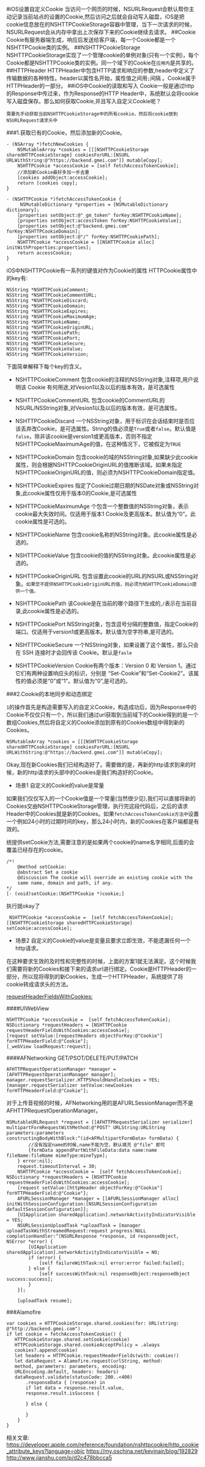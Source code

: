 #iOS设置自定义Cookie
 当访问一个网页的时候，NSURLRequest会默认帮你主动记录当前站点的设置的Cookie,然后访问之后就会自动写入磁盘，iOS是把cookie信息放在的NSHTTPCookieStorage容器中管理，当下一次请求的时候，NSURLRequest会从内存中拿出上次保存下来的Cookie继续去请求。
##Cookie
Cookie有服务器端生成，响应后发送给客户端，每一个Cookie都是一个NSHTTPCookie类的实例。
##NSHTTPCookieStorage
NSHTTPCookieStorage实现了一个管理cookie的单例对象(只有一个实例)，每个Cookie都是NSHTTPCookie类的实例。同一个域下的Cookie在`应用内`是共享的。
##HTTPHeader
HTTPHeader中包含HTTP请求和响应的参数,header中定义了传输数据的各种特性。header以属性名开始，属性值之间用`;`间隔 。Cookie属于HTTPHeader的一部分。
##iOS中Cookie的读取和写入
Cookie一般是通过http的Response中传过来，作为Response的HTTP Header中，系统默认会将cookie写入磁盘保存。那么如何获取Cookie,并且写入自定义Cookie呢？

```
需要先手动获取当前NSHTTPCookieStorage中的所有cookie，然后将cookie放到NSURLRequest请求头中
```

###1.获取已有的Cookie，然后添加新的Cookie。
```
- (NSArray *)fetchNewCookies {
    NSMutableArray *cookies = [[[NSHTTPCookieStorage sharedHTTPCookieStorage] cookiesForURL:[NSURL URLWithString:@"https://backend.gmei.com"]] mutableCopy];
    NSHTTPCookie *accessCookie = [self fetchAccessTokenCookie];
    //添加新Cookie最好多加一步去重
    [cookies addObject:accessCookie];
    return [cookies copy];
}

- (NSHTTPCookie *)fetchAccessTokenCookie {
     NSMutableDictionary *properties = [NSMutableDictionary dictionary];
    [properties setObject:@"_gm_token" forKey:NSHTTPCookieName];
    [properties setObject:accessToken forKey:NSHTTPCookieValue];
    [properties setObject:@"backend.gmei.com" forKey:NSHTTPCookieDomain];
    [properties setObject:@"/" forKey:NSHTTPCookiePath];
    NSHTTPCookie *accessCookie = [[NSHTTPCookie alloc] initWithProperties:properties];
    return accessCookie;
}
```
iOS中NSHTTPCookie有一系列的键值对作为Cookie的属性
HTTPCookie属性中的key有:
```
NSString *NSHTTPCookieComment;
NSString *NSHTTPCookieCommentURL;
NSString *NSHTTPCookieDiscard;
NSString *NSHTTPCookieDomain;
NSString *NSHTTPCookieExpires;
NSString *NSHTTPCookieMaximumAge;
NSString *NSHTTPCookieName;
NSString *NSHTTPCookieOriginURL;
NSString *NSHTTPCookiePath;
NSString *NSHTTPCookiePort;
NSString *NSHTTPCookieSecure;
NSString *NSHTTPCookieValue;
NSString *NSHTTPCookieVersion;
```
下面简单解释下每个key的含义。

* NSHTTPCookieComment
包含cookie的注释的NSString对象,注释项,用户说明该 Cookie 有何用途,对Vesion1以及以后的版本有效，是可选属性
  
* NSHTTPCookieCommentURL
包含cookie的CommentURL的NSURL/NSString对象,对Vesion1以及以后的版本有效，是可选属性。

* NSHTTPCookieDiscard
一个NSString对象，用于标识在会话结束时是否应该丢弃改Cookie，是可选属性。String的值必须是`True`或者`false`。默认值是`false`，除非该cookie是version1或更高版本，否则不指定NSHTTPCookieMaximumAge的值，在这种情况下，它被假定为`TRUE`

* NSHTTPCookieDomain
包含cookie的域的NSString对象,如果缺少此cookie属性，则会根据NSHTTPCookieOriginURL的值推断该域。如果未指定NSHTTPCookieOriginURL的值，则必须为NSHTTPCookieDomain指定值。

* NSHTTPCookieExpires
指定了Cookie过期日期的NSDate对象或NSString对象,此cookie属性仅用于版本0的Cookie,是可选属性
  
* NSHTTPCookieMaximumAge
个包含一个整数值的NSString对象，表示cookie最大失效时间。仅适用于版本1 Cookie及更高版本。默认值为“0”。此cookie属性是可选的。

* NSHTTPCookieName
包含cookie名称的NSString对象。此cookie属性是必选的。

* NSHTTPCookieValue
包含cookie的值的NSString对象。此cookie属性是必选的。

* NSHTTPCookieOriginURL
包含设置此cookie的URL的NSURL或NSString对象。`如果您不提供NSHTTPCookieOriginURL的值，则必须为NSHTTPCookieDomain提供一个值。`

* NSHTTPCookiePath
该Cookie是在当前的哪个路径下生成的,`/`表示在当前目录,此cookie属性是必选的。

* NSHTTPCookiePort
NSString对象，包含逗号分隔的整数值，指定Cookie的端口。仅适用于version1或更高版本。默认值为空字符串,是可选的。

* NSHTTPCookieSecure
一个NSString对象，如果设置了这个属性，那么只会在 SSH 连接时才会回传该 Cookie。默认是`fasle`

* NSHTTPCookieVersion
Cookie有两个版本：Version 0 和 Version 1。通过它们有两种设置响应头的标识，分别是 “Set-Cookie”和“Set-Cookie2”。该属性的值必须是“0”或“1”。默认值为“0”,是可选的。

###2.Cookie的本地同步和动态绑定

`1`的操作首先是构造需要写入的自定义Cookie，构造成功后，因为Response中的Cookie不仅仅只有一个，所以我们通过url获取到当前域下的Cookie得到的是一个数组Cookies,然后将自定义的Cookie添加到原有的Cookies数组中得到新的Cookies。
```
NSMutableArray *cookies = [[[NSHTTPCookieStorage sharedHTTPCookieStorage] cookiesForURL:[NSURL URLWithString:@"https://backend.gmei.com"]] mutableCopy];
```
Okay,现在新Cookies我们已经构造好了。需要做的是，再新的http请求到来的时候，新的http请求的头部中的Cookies是我们构造好的Cookie。

* 场景1   自定义的Cookie的value是常量

如果我们仅仅写入的一个Cookie值是一个常量(当然很少见),我们可以直接将新的Cookies交由NSHTTPCookieStorage管理，执行完这段代码后，之后的请求Header中的Cookies就是新的Cookies。如果`fetchAccessTokenCookie方法中`设置一个例如24小时的过期时间的key，那么24小时内，新的Cookies在客户端都是有效的。

统提供setCookie方法,需要注意的是如果两个cookie的name名字相同,后面的会覆盖已经存在的cookie。
```
/*!
    @method setCookie:
    @abstract Set a cookie
    @discussion The cookie will override an existing cookie with the
    same name, domain and path, if any.
*/
[- (void)setCookie:(NSHTTPCookie *)cookie;]
```
执行就okay了
```
 NSHTTPCookie *accessCookie =  [self fetchAccessTokenCookie];
[[NSHTTPCookieStorage sharedHTTPCookieStorage] setCookie:accessCookie];
```

* 场景2   自定义的Cookie的value是变量且要求立即生效，不能遗漏任何一个http请求。

在这种要求生效的及时性和完整性的时候，上面的方案1就无法满足。这个时候我们需要将新的Cookies和接下来的请求url进行绑定。Cookie是HTTPHeader的一部分，所以现将得到的新Cookies，生成一个HTTPHeader，系统提供了将 cookie转成请求头的方法。

[requestHeaderFieldsWithCookies:](https://developer.apple.com/reference/foundation/nshttpcookie/1393021-requestheaderfieldswithcookies?language=objc)

####UIWebView
```
NSHTTPCookie *accessCookie =  [self fetchAccessTokenCookie];
NSDictionary *requestHeaders = [NSHTTPCookie requestHeaderFieldsWithCookies:accessCookie];
[request setValue:[requestHeaders objectForKey:@"Cookie"] forHTTPHeaderField:@"Cookie"];
[_webView loadRequest:request];
```
####AFNetworking
GET/PSOT/DELETE/PUT/PATCH
```
AFHTTPRequestOperationManager *manager = [AFHTTPRequestOperationManager manager];
manager.requestSerializer.HTTPShouldHandleCookies = YES;            
[manager.requestSerializer setValue:newCookies forHTTPHeaderField:@"Cookie"];
```
对于上传音视频的时候，AFNetworking用的是AFURLSessionManager而不是AFHTTPRequestOperationManager。
```
NSMutableURLRequest *request = [[AFHTTPRequestSerializer serializer] multipartFormRequestWithMethod:@"POST" URLString:URLString parameters:parameters constructingBodyWithBlock:^(id<AFMultipartFormData> formData) {
        //没有指定name的时候,name不能为空，默认填充 @"file" 即可
        [formData appendPartWithFileData:data name:name fileName:fileName mimeType:mineType];
    } error:nil];
    request.timeoutInterval = 30;
    NSHTTPCookie *accessCookie =  [self fetchAccessTokenCookie];
NSDictionary *requestHeaders = [NSHTTPCookie requestHeaderFieldsWithCookies:accessCookie];
    [request setValue:[httpHeader objectForKey:@"Cookie"] forHTTPHeaderField:@"Cookie"];
    AFURLSessionManager *manager = [[AFURLSessionManager alloc] initWithSessionConfiguration:[NSURLSessionConfiguration defaultSessionConfiguration]];
    [UIApplication sharedApplication].networkActivityIndicatorVisible = YES;
    NSURLSessionUploadTask *uploadTask = [manager uploadTaskWithStreamedRequest:request progress:NULL completionHandler:^(NSURLResponse *response, id responseObject, NSError *error) {
        [UIApplication sharedApplication].networkActivityIndicatorVisible = NO;
        if (error) {
            [self failureWithTask:nil error:error failed:failed];
        } else {
            [self successWithTask:nil responseObject:responseObject success:success];
        }
    }];
    
    [uploadTask resume];

```
###Alamofire

```
var cookies = HTTPCookieStorage.shared.cookies(for: URL(string: @"http://backend.gmei.com")
if let cookie = fetchAccessTokenCookie() {
   HTTPCookieStorage.shared.setCookie(cookie)
   HTTPCookieStorage.shared.cookieAcceptPolicy = .always
   cookies?.append(cookie)
   let headers = HTTPCookie.requestHeaderFields(with: cookies!)
   let dataRequest = Alamofire.request(urlString, method: 
   method, parameters: parameters, encoding: 
   URLEncoding.default, headers: headers)
   dataRequest.validate(statusCode: 200..<400)
       .responseData { (response) in
       if let data = response.result.value, 
       response.result.isSuccess {
             
       } else {
            
       }
    }
} 
```

相关文章:
https://developer.apple.com/reference/foundation/nshttpcookie/http_cookie_attribute_keys?language=objc
https://my.oschina.net/kevinair/blog/192829
http://www.jianshu.com/p/d2c478bbcca5


